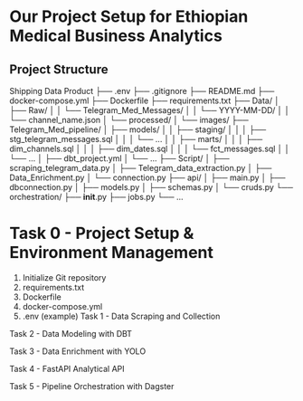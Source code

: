 Our Project Setup for Ethiopian Medical Business Analytics
=========================================================
Project Structure
-----------------
Shipping Data Product
├── .env
├── .gitignore
├── README.md
├── docker-compose.yml
├── Dockerfile
├── requirements.txt
├── Data/
│   ├── Raw/
│   │   └── Telegram_Med_Messages/
│   │       └── YYYY-MM-DD/
│   │           └── channel_name.json
│   └── processed/
│       └── images/
├── Telegram_Med_pipeline/
│   ├── models/
│   │   ├── staging/
│   │   │   ├── stg_telegram_messages.sql
│   │   │   └── ...
│   │   ├── marts/
│   │   │   ├── dim_channels.sql
│   │   │   ├── dim_dates.sql
│   │   │   └── fct_messages.sql
│   │   └── ...
│   ├── dbt_project.yml
│   └── ...
├── Script/
│   ├── scraping_telegram_data.py
│   ├── Telegram_data_extraction.py
│   ├── Data_Enrichment.py
│   └── connection.py
├── api/
│   ├── main.py
│   ├── dbconnection.py
│   ├── models.py
│   ├── schemas.py
│   └── cruds.py
└── orchestration/
    ├── __init__.py
    ├── jobs.py
    └── ...

Task 0 - Project Setup & Environment Management
===============================================
1. Initialize Git repository
2. requirements.txt
3. Dockerfile
4. docker-compose.yml
5. .env (example)
Task 1 - Data Scraping and Collection

Task 2 - Data Modeling with DBT

Task 3 - Data Enrichment with YOLO

Task 4 - FastAPI Analytical API

Task 5 - Pipeline Orchestration with Dagster
